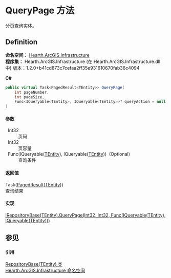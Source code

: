 # QueryPage 方法


分页查询实体。



## Definition
**命名空间：** <a href="N_Hearth_ArcGIS_Infrastructure">Hearth.ArcGIS.Infrastructure</a>  
**程序集：** Hearth.ArcGIS.Infrastructure (在 Hearth.ArcGIS.Infrastructure.dll 中) 版本：1.2.0+b41cd873c7cefaa2ff35e931610670fab36c4094

**C#**
``` C#
public virtual Task<PagedResult<TEntity>> QueryPage(
	int pageNumber,
	int pageSize,
	Func<IQueryable<TEntity>, IQueryable<TEntity>>? queryAction = null
)
```



#### 参数
<dl><dt>  Int32</dt><dd>页码</dd><dt>  Int32</dt><dd>页容量</dd><dt>  Func(IQueryable(<a href="T_Hearth_ArcGIS_Infrastructure_RepositoryBase_1">TEntity</a>), IQueryable(<a href="T_Hearth_ArcGIS_Infrastructure_RepositoryBase_1">TEntity</a>))  (Optional)</dt><dd>查询条件</dd></dl>

#### 返回值
Task(<a href="T_Hearth_ArcGIS_Infrastructure_PagedResult_1">PagedResult</a>(<a href="T_Hearth_ArcGIS_Infrastructure_RepositoryBase_1">TEntity</a>))  
查询结果

#### 实现
<a href="M_Hearth_ArcGIS_Infrastructure_IRepositoryBase_1_QueryPage">IRepositoryBase(TEntity).QueryPage(Int32, Int32, Func(IQueryable(TEntity), IQueryable(TEntity)))</a>  


## 参见


#### 引用
<a href="T_Hearth_ArcGIS_Infrastructure_RepositoryBase_1">RepositoryBase(TEntity) 类</a>  
<a href="N_Hearth_ArcGIS_Infrastructure">Hearth.ArcGIS.Infrastructure 命名空间</a>  
